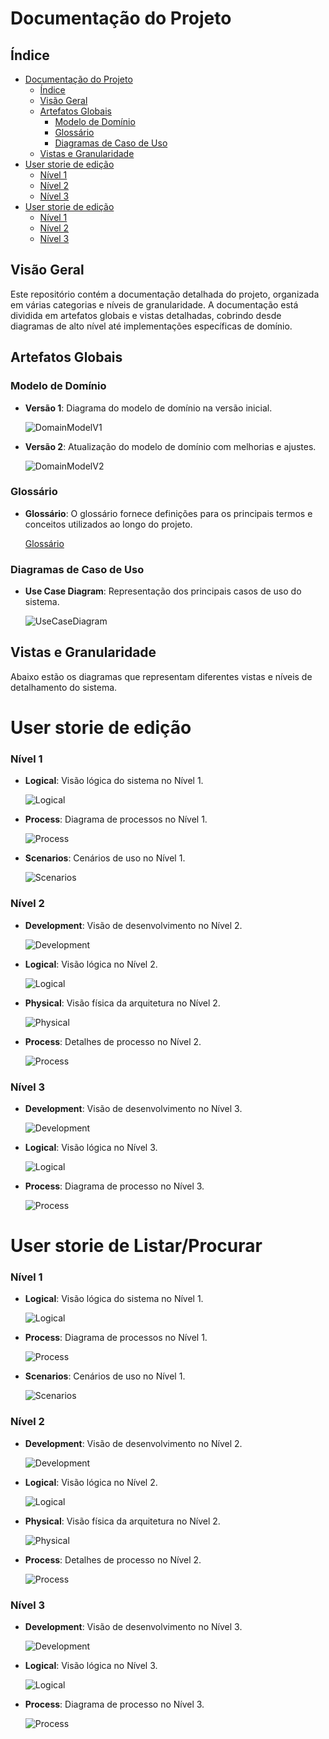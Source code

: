 # Documentação do Projeto

## Índice
- [Documentação do Projeto](#documentação-do-projeto)
  - [Índice](#índice)
  - [Visão Geral](#visão-geral)
  - [Artefatos Globais](#artefatos-globais)
    - [Modelo de Domínio](#modelo-de-domínio)
    - [Glossário](#glossário)
    - [Diagramas de Caso de Uso](#diagramas-de-caso-de-uso)
  - [Vistas e Granularidade](#vistas-e-granularidade)
- [User storie de edição](#user-storie-de-edição)
    - [Nível 1](#nível-1)
    - [Nível 2](#nível-2)
    - [Nível 3](#nível-3)
- [User storie de edição](#user-storie-de-listar/procurar)
    - [Nível 1](#nível-1)
    - [Nível 2](#nível-2)
    - [Nível 3](#nível-3)

## Visão Geral

Este repositório contém a documentação detalhada do projeto, organizada em várias categorias e níveis de granularidade. A documentação está dividida em artefatos globais e vistas detalhadas, cobrindo desde diagramas de alto nível até implementações específicas de domínio.

## Artefatos Globais


### Modelo de Domínio

- **Versão 1**: Diagrama do modelo de domínio na versão inicial.

  ![DomainModelV1](DomainModel/DomainModelV1/DomainModelV1.png)

- **Versão 2**: Atualização do modelo de domínio com melhorias e ajustes.

  ![DomainModelV2](DomainModel/DomainModelV2/DomainModelV2.png)

### Glossário
- **Glossário**: O glossário fornece definições para os principais termos e conceitos utilizados ao longo do projeto.

  [Glossário](Glossary/Glossary.md)

### Diagramas de Caso de Uso
- **Use Case Diagram**: Representação dos principais casos de uso do sistema.

  ![UseCaseDiagram](UseCaseDiagram/UseCaseDiagram.png)

## Vistas e Granularidade

Abaixo estão os diagramas que representam diferentes vistas e níveis de detalhamento do sistema.

# User storie de edição

### Nível 1
- **Logical**: Visão lógica do sistema no Nível 1.

  ![Logical](ViewsAndGranularity/Edit/Level1/Logical.png)

- **Process**: Diagrama de processos no Nível 1.

  ![Process](ViewsAndGranularity/Edit/Level1/Process.png)

- **Scenarios**: Cenários de uso no Nível 1.

  ![Scenarios](ViewsAndGranularity/Edit/Level1/Scenarios.png)

### Nível 2
- **Development**: Visão de desenvolvimento no Nível 2.

  ![Development](ViewsAndGranularity/Edit/Level2/Development.png)

- **Logical**: Visão lógica no Nível 2.

  ![Logical](ViewsAndGranularity/Edit/Level2/Logical.png)

- **Physical**: Visão física da arquitetura no Nível 2.

  ![Physical](ViewsAndGranularity/Edit/Level2/Physical.png)

- **Process**: Detalhes de processo no Nível 2.

  ![Process](ViewsAndGranularity/Edit/Level2/Process.png)

### Nível 3
- **Development**: Visão de desenvolvimento no Nível 3.

  ![Development](ViewsAndGranularity/Edit/Level3/Development.png)

- **Logical**: Visão lógica no Nível 3.

  ![Logical](ViewsAndGranularity/Edit/Level3/Logical.png)

- **Process**: Diagrama de processo no Nível 3.

  ![Process](ViewsAndGranularity/Edit/Level3/Process.png)


# User storie de Listar/Procurar

### Nível 1
- **Logical**: Visão lógica do sistema no Nível 1.

  ![Logical](ViewsAndGranularity/List\Search/level1/Logical.png)

- **Process**: Diagrama de processos no Nível 1.

  ![Process](ViewsAndGranularity/List\Search/level1/Process.png)

- **Scenarios**: Cenários de uso no Nível 1.

  ![Scenarios](ViewsAndGranularity/List\Search/level1/Scenarios.png)

### Nível 2
- **Development**: Visão de desenvolvimento no Nível 2.

  ![Development](ViewsAndGranularity/List\Search/level1/Development.png)

- **Logical**: Visão lógica no Nível 2.

  ![Logical](ViewsAndGranularity/List\Search/level2/Logical.png)

- **Physical**: Visão física da arquitetura no Nível 2.

  ![Physical](ViewsAndGranularity/List\Search/level2/Physical.png)

- **Process**: Detalhes de processo no Nível 2.

  ![Process](ViewsAndGranularity/List\Search/level2/Process.png)

### Nível 3
- **Development**: Visão de desenvolvimento no Nível 3.

  ![Development](ViewsAndGranularity/List\Search/level3/Development.png)

- **Logical**: Visão lógica no Nível 3.

  ![Logical](ViewsAndGranularity/List\Search/level3/Logical.png)

- **Process**: Diagrama de processo no Nível 3.

  ![Process](ViewsAndGranularity/List\Search/level1/3Process.png)


